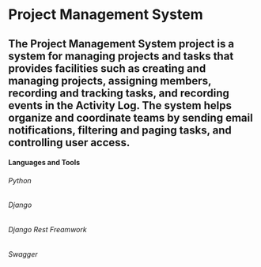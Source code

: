 # Project Management System
## The Project Management System project is a system for managing projects and tasks that provides facilities such as creating and managing projects, assigning members, recording and tracking tasks, and recording events in the Activity Log. The system helps organize and coordinate teams by sending email notifications, filtering and paging tasks, and controlling user access.
#### Languages and Tools
###### Python
###### Django
###### Django Rest Freamwork
###### Swagger
